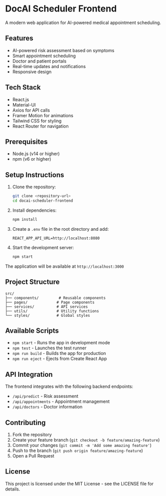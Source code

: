 # DocAI Scheduler Frontend

A modern web application for AI-powered medical appointment scheduling.

## Features

- AI-powered risk assessment based on symptoms
- Smart appointment scheduling
- Doctor and patient portals
- Real-time updates and notifications
- Responsive design

## Tech Stack

- React.js
- Material-UI
- Axios for API calls
- Framer Motion for animations
- Tailwind CSS for styling
- React Router for navigation

## Prerequisites

- Node.js (v14 or higher)
- npm (v6 or higher)

## Setup Instructions

1. Clone the repository:
   ```bash
   git clone <repository-url>
   cd docai-scheduler-frontend
   ```

2. Install dependencies:
   ```bash
   npm install
   ```

3. Create a `.env` file in the root directory and add:
   ```
   REACT_APP_API_URL=http://localhost:8080
   ```

4. Start the development server:
   ```bash
   npm start
   ```

The application will be available at `http://localhost:3000`

## Project Structure

```
src/
├── components/         # Reusable components
├── pages/             # Page components
├── services/          # API services
├── utils/             # Utility functions
└── styles/            # Global styles
```

## Available Scripts

- `npm start` - Runs the app in development mode
- `npm test` - Launches the test runner
- `npm run build` - Builds the app for production
- `npm run eject` - Ejects from Create React App

## API Integration

The frontend integrates with the following backend endpoints:

- `/api/predict` - Risk assessment
- `/api/appointments` - Appointment management
- `/api/doctors` - Doctor information

## Contributing

1. Fork the repository
2. Create your feature branch (`git checkout -b feature/amazing-feature`)
3. Commit your changes (`git commit -m 'Add some amazing feature'`)
4. Push to the branch (`git push origin feature/amazing-feature`)
5. Open a Pull Request

## License

This project is licensed under the MIT License - see the LICENSE file for details. 